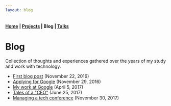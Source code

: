 ```yaml
---
layout: blog
---
```


#### [Home](/) | [Projects](/projects) | Blog | [Talks](/talks)

# Blog

Collection of thoughts and experiences gathered over the years of my study and work with technology.

* [First blog post](/blog/first-blog-post) (November 22, 2016)
* [Applying for Google](/blog/applying-for-google) (November 29, 2016)
* [My work at Google](/blog/my-work-at-google) (April 5, 2017)
* [Tales of a "CEO"](/blog/tales-of-a-ceo) (June 25, 2017)
* [Managing a tech conference](/blog/managing-a-tech-conference) (November 30, 2017)